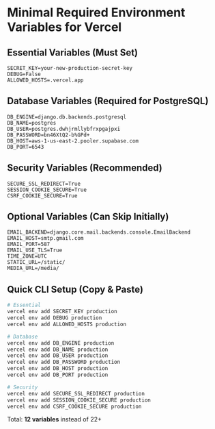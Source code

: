 # Minimal Required Environment Variables for Vercel

## Essential Variables (Must Set)
```
SECRET_KEY=your-new-production-secret-key
DEBUG=False
ALLOWED_HOSTS=.vercel.app
```

## Database Variables (Required for PostgreSQL)
```
DB_ENGINE=django.db.backends.postgresql
DB_NAME=postgres
DB_USER=postgres.dwhjrmllybfrxpgajpxi
DB_PASSWORD=bn46XtQ2-b%GPd+
DB_HOST=aws-1-us-east-2.pooler.supabase.com
DB_PORT=6543
```

## Security Variables (Recommended)
```
SECURE_SSL_REDIRECT=True
SESSION_COOKIE_SECURE=True
CSRF_COOKIE_SECURE=True
```

## Optional Variables (Can Skip Initially)
```
EMAIL_BACKEND=django.core.mail.backends.console.EmailBackend
EMAIL_HOST=smtp.gmail.com
EMAIL_PORT=587
EMAIL_USE_TLS=True
TIME_ZONE=UTC
STATIC_URL=/static/
MEDIA_URL=/media/
```

## Quick CLI Setup (Copy & Paste)
```bash
# Essential
vercel env add SECRET_KEY production
vercel env add DEBUG production  
vercel env add ALLOWED_HOSTS production

# Database
vercel env add DB_ENGINE production
vercel env add DB_NAME production
vercel env add DB_USER production
vercel env add DB_PASSWORD production
vercel env add DB_HOST production
vercel env add DB_PORT production

# Security
vercel env add SECURE_SSL_REDIRECT production
vercel env add SESSION_COOKIE_SECURE production
vercel env add CSRF_COOKIE_SECURE production
```

Total: **12 variables** instead of 22+
